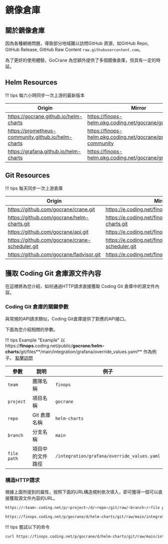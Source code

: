 # 鏡像倉庫

## 關於鏡像倉庫

因為各種網絡問題，導致部分地域難以訪問GitHub 資源，如GitHub Repo, GitHub Release, GitHub Raw Content `raw.githubusercontent.com`。

為了更好的使用體驗，GoCrane 為您額外提供了多個鏡像倉庫，但具有一定的時延。

## Helm Resources

!!! tips 
    每六小時同步一次上游的最新版本

| Origin                                         | Mirror                                              | Type | Public |
| --------------------------------------------- | --------------------------------------------------------- | ------ | ----- |
| https://gocrane.github.io/helm-charts | https://finops-helm.pkg.coding.net/gocrane/gocrane | Helm | [Public](https://finops.coding.net/public-artifacts/gocrane/gocrane/packages) |
|  https://prometheus-community.github.io/helm-charts  | https://finops-helm.pkg.coding.net/gocrane/prometheus-community    | Helm | [Public](https://finops.coding.net/public-artifacts/gocrane/prometheus-community/packages) |
| https://grafana.github.io/helm-charts      | https://finops-helm.pkg.coding.net/gocrane/grafana      | Helm | [Public](https://finops.coding.net/public-artifacts/gocrane/grafana/packages) |

## Git Resources

!!! tips 
    每天同步一次上游倉庫

| Origin                                         | Mirror                                              | Type | Public |
| --------------------------------------------- | --------------------------------------------------------- | ------ | ---- |
| https://github.com/gocrane/crane.git | https://e.coding.net/finops/gocrane/crane.git | Git | [Public](https://finops.coding.net/public/gocrane/crane/git/files) |
| https://github.com/gocrane/helm-charts.git | https://e.coding.net/finops/gocrane/helm-charts.git | Git | [Public](https://finops.coding.net/public/gocrane/helm-charts/git/files) |
| https://github.com/gocrane/api.git | https://e.coding.net/finops/gocrane/api.git | Git | [Public](https://finops.coding.net/public/gocrane/api/git/files) |
| https://github.com/gocrane/crane-scheduler.git | https://e.coding.net/finops/gocrane/crane-scheduler.git | Git | [Public](https://finops.coding.net/public/gocrane/crane-scheduler/git/files) |
| https://github.com/gocrane/fadvisor.git | https://e.coding.net/finops/gocrane/fadvisor.git | Git | [Public](https://finops.coding.net/public/gocrane/fadvisor/git/files) |

## 獲取 Coding Git 倉庫源文件內容

在這裡將為您介紹，如何通過HTTP請求直接獲取 Coding Git 倉庫中的源文件內容。

### Coding Git 倉庫的關鍵參數

與常規的API請求類似，Coding Git倉庫提供了對應的API接口。

下面為您介紹相關的參數。

!!! tips Example "Example"
    以 https://**finops**.coding.net/public/**gocrane**/**helm-charts**/git/files**/main/integration/grafana/override_values.yaml** 作為例子。 [點擊訪問](https://finops.coding.net/public/gocrane/helm-charts/git/files/main/integration/grafana/override_values.yaml)

| 參數 | 說明 | 例子 |
| ---- | ---- | ---- |
| `team` | 團隊名稱 | `finops` |
| `project` | 項目名稱 | `gocrane` |
| `repo` | Git 倉庫名稱 | `helm-charts` |
| `branch` | 分支名稱 | `main` |
| `file path` | 項目中的文件路徑 | `/integration/grafana/override_values.yaml` |

### 構造HTTP請求

根據上面所提到的屬性，按照下面的URL構造規則依次填入，即可獲得一個可以直接獲取源文件內容的URL。

```bash
https://<team>.coding.net/p/<project>/d/<repo>/git/raw/<branch>/<file path>?download=false

https://finops.coding.net/p/gocrane/d/helm-charts/git/raw/main/integration/grafana/override_values.yaml?download=false
```

!!! tips
    嘗試以下的命令

```bash
curl https://finops.coding.net/p/gocrane/d/helm-charts/git/raw/main/integration/grafana/override_values.yaml?download=false
```